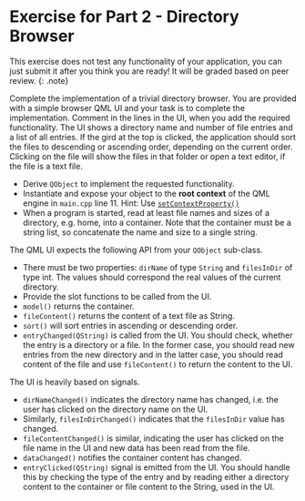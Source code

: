 # Exercise for Part 2 - Directory Browser

This exercise does not test any functionality of your application, you can just submit it after you think you are ready! It will be graded based on peer review.
{: .note}

Complete the implementation of a trivial directory browser. You are provided with a simple browser QML UI and your task is to complete the implementation. Comment in the lines in the UI, when you add the required functionality. The UI shows a directory name and number of file entries and a list of all entries. If the gird at the top is clicked, the application should sort the files to descending or ascending order, depending on the current order. Clicking on the file will show the files in that folder or open a text editor, if the file is a text file.

* Derive `QObject` to implement the requested functionality.
* Instantiate and expose your object to the **root context** of the QML engine in `main.cpp` line 11. Hint: Use [`setContextProperty()`](https://doc.qt.io/qt-5/qqmlcontext.html#setContextProperty)
* When a program is started, read at least file names and sizes of a directory, e.g. home, into a container. Note that the container must be a string list, so concatenate the name and size to a single string. 

The QML UI expects the following API from your `QObject` sub-class.

* There must be two properties: `dirName` of type `String` and `filesInDir` of type int. The values should correspond the real values of the current directory. 
* Provide the slot functions to be called from the UI.
* `model()` returns the container.
* `fileContent()` returns the content of a text file as String.
* `sort()` will sort entries in ascending or descending order. 
* `entryChanged(QString)` is called from the UI. You should check, whether the entry is a directory or a file. In the former case, you should read new entries from the new directory and in the latter case, you should read content of the file and use `fileContent()` to return the content to the UI.

The UI is heavily based on signals. 

* `dirNameChanged()` indicates the directory name has changed, i.e. the user has clicked on the directory name on the UI.
* Similarly, `filesInDirChanged()` indicates that the `filesInDir` value has changed.
* `fileContentChanged()` is similar, indicating the user has clicked on the file name in the UI and new data has been read from the file.
* `dataChanged()` notifies the container content has changed.
* `entryClicked(QString)` signal is emitted from the UI. You should handle this by checking the type of the entry and by reading either a directory content to the container or file content to the String, used in the UI. 

